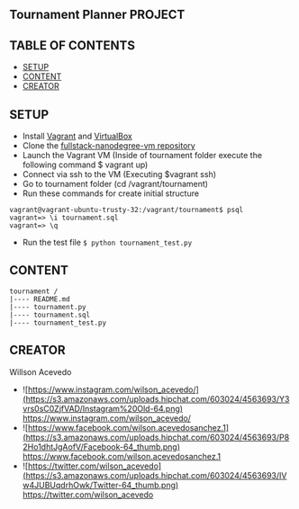 ## Tournament Planner PROJECT

## TABLE OF CONTENTS
- [SETUP](#setup)
- [CONTENT](#content)
- [CREATOR](#creator)

## SETUP
- Install [Vagrant](http://vagrantup.com/) and [VirtualBox](https://www.virtualbox.org/)
- Clone the [fullstack-nanodegree-vm repository](https://github.com/wacevedo/fullstack-nanodegree-vm)
- Launch the Vagrant VM (Inside of tournament folder execute the following command $ vagrant up)
- Connect via ssh to the VM (Executing $vagrant ssh)
- Go to tournament folder (cd /vagrant/tournament)
- Run these commands for create initial structure
```
vagrant@vagrant-ubuntu-trusty-32:/vagrant/tournament$ psql
vagrant=> \i tournament.sql
vagrant=> \q
```
- Run the test file `$ python tournament_test.py`

## CONTENT

```
tournament /
|---- README.md
|---- tournament.py
|---- tournament.sql
|---- tournament_test.py
```

## CREATOR

Willson Acevedo
- ![https://www.instagram.com/wilson_acevedo/](https://s3.amazonaws.com/uploads.hipchat.com/603024/4563693/Y3vrs0sC0ZjfVAD/Instagram%20Old-64.png) https://www.instagram.com/wilson_acevedo/
- ![https://www.facebook.com/wilson.acevedosanchez.1](https://s3.amazonaws.com/uploads.hipchat.com/603024/4563693/P82Ho1dhtJgAofV/Facebook-64_thumb.png) https://www.facebook.com/wilson.acevedosanchez.1
- ![https://twitter.com/wilson_acevedo](https://s3.amazonaws.com/uploads.hipchat.com/603024/4563693/IVw4JUBUqdrhOwk/Twitter-64_thumb.png) https://twitter.com/wilson_acevedo